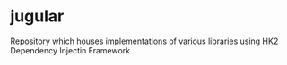 jugular
=======

Repository which houses implementations of various libraries using HK2 Dependency Injectin Framework
